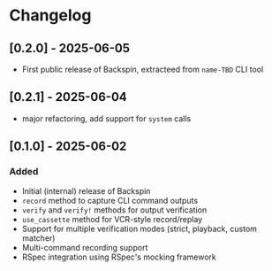 # Changelog


## [0.2.0] - 2025-06-05
- First public release of Backspin, extracteed from `name-TBD` CLI tool

## [0.2.1] - 2025-06-04
- major refactoring, add support for `system` calls

## [0.1.0] - 2025-06-02

### Added
- Initial (internal) release of Backspin
- `record` method to capture CLI command outputs
- `verify` and `verify!` methods for output verification
- `use_cassette` method for VCR-style record/replay
- Support for multiple verification modes (strict, playback, custom matcher)
- Multi-command recording support
- RSpec integration using RSpec's mocking framework